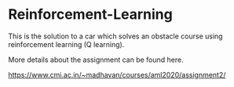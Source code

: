# Reinforcement-Learning
This is the solution to a car which solves an obstacle course using reinforcement learning (Q learning).

More details about the assignment can be found here.

https://www.cmi.ac.in/~madhavan/courses/aml2020/assignment2/
